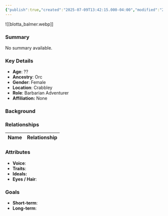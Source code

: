 ```yaml
---
{"publish":true,"created":"2025-07-09T13:42:15.000-04:00","modified":"2025-07-18T11:13:57.472-04:00","published":"2025-07-18T11:13:57.472-04:00","cssclasses":"","Age":"??","Ancestry":"Orc","Gender":"Female","Location":["Crabbley"],"Role":["Barbarian Adventurer"],"Affiliation":["None"]}
---
```



![[blotta_balmer.webp]]
### Summary
No summary available.

### Key Details
- **Age**: ??
- **Ancestry**: Orc
- **Gender**: Female
- **Location**: Crabbley
- **Role**: Barbarian Adventurer
- **Affiliation:** None

### Background


### Relationships

| Name  | Relationship |
| ----- | ------------ |

### Attributes
- **Voice**:
- **Traits**:  
- **Ideals:**
- **Eyes / Hair**:  

### Goals
- **Short-term**:  
- **Long-term**:  

